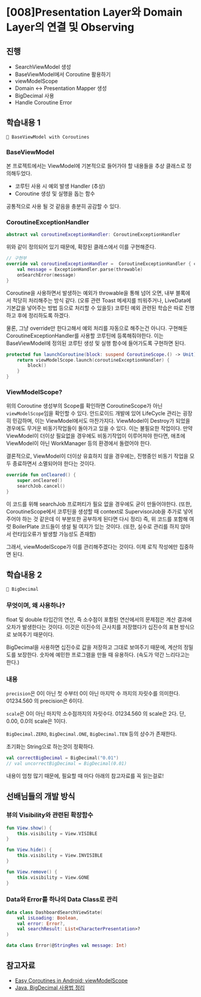 # [008]Presentation Layer와 Domain Layer의 연결 및 Observing
## 진행
- SearchViewModel 생성
- BaseViewModel에서 Coroutine 활용하기
- viewModelScope
- Domain <-> Presentation Mapper 생성
- BigDecimal 사용
- Handle Coroutine Error

## 학습내용 1
```
📌 BaseViewModel with Coroutines
```
### BaseViewModel
본 프로젝트에서는 ViewModel에 기본적으로 들어가야 할 내용들을 추상 클래스로 정의해두었다. 
- 코루틴 사용 시 예외 발생 Handler (추상)
- Coroutine 생성 및 실행을 돕는 함수

공통적으로 사용 될 것 같음을 충분히 공감할 수 있다.

### CoroutineExceptionHandler
```kotlin
abstract val coroutineExceptionHandler: CoroutineExceptionHandler
```
위와 같이 정의되어 있기 때문에, 확장된 클래스에서 이를 구현해준다.

```kotlin
// 구현부
override val coroutineExceptionHandler =  CoroutineExceptionHandler { coroutineContext, throwable ->
    val message = ExceptionHandler.parse(throwable)
    onSearchError(message)
}
```
Coroutine을 사용하면서 발생하는 예외가 throwable을 통해 넘어 오면, 내부 블록에서 적당히 처리해주는 방식 같다. (오류 관련 Toast 메세지를 띄워주거나, LiveData에 기본값을 넣어주는 방법 등으로 처리할 수 있을듯) 코루틴 예외 관련된 학습은 따로 진행하고 후에 정리하도록 하겠다.

물론, 그냥 override만 한다고해서 예외 처리를 자동으로 해주는건 아니다. 구현해둔 CoroutineExceptionHandler를 사용할 코루틴에 등록해줘야한다. 이는 BaseViewModel에 정의된 코루틴 생성 및 실행 함수에 들어가도록 구현하면 된다.
```kotlin
protected fun launchCoroutine(block: suspend CoroutineScope.() -> Unit): Job {
    return viewModelScope.launch(coroutineExceptionHandler) {
        block()
    }
}
```

### ViewModelScope?
위의 Coroutine 생성부의 Scope를 확인하면 CoroutineScope가 아닌 `viewModelScope`임을 확인할 수 있다. 안드로이드 개발에 있어 LifeCycle 관리는 굉장히 민감하며, 이는 ViewModel에서도 마찬가지다. ViewModel이 Destroy가 되었을 경우에도 무거운 비동기작업들이 돌아가고 있을 수 있다. 이는 불필요한 작업이다. 만약 ViewModel이 더이상 필요없을 경우에도 비동기작업이 이루어져야 한다면, 애초에 ViewModel이 아닌 WorkManager 등의 환경에서 돌렸어야 한다.

결론적으로, ViewModel이 더이상 유효하지 않을 경우에는, 진행중인 비동기 작업을 모두 종료하면서 소멸되어야 한다는 것이다.
```kotlin
override fun onCleared() { 
    super.onCleared() 
    searchJob.cancel() 
}
```
이 코드를 위해 searchJob 프로퍼티가 필요 없을 경우에도 굳이 만들어야한다. (또한, CoroutineScope에서 코루틴을 생성할 때 context로 SupervisorJob을 추가로 넣어주어야 하는 것 같은데 이 부분또한 공부하게 된다면 다시 정리) 즉, 위 코드를 포함해 여럿 BoilerPlate 코드들이 생설 될 여지가 있는 것이다. (또한, 실수로 관리를 하지 않아서 런타임오류가 발생할 가능성도 존재함)

그래서, viewModelScope가 이를 관리해주겠다는 것이다. 이제 로직 작성에만 집중하면 된다.

## 학습내용 2
```
📌 BigDecimal
```
### 무엇이며, 왜 사용하나?
float 및 double 타입간의 연산, 즉 소수점이 포함된 연산에서의 문제점은 계산 결과에 오차가 발생한다는 것이다. 이것은 이진수의 근사치를 저장했다가 십진수의 표현 방식으로 보여주기 때문이다. 

BigDecimal을 사용하면 십진수로 값을 저장하고 그대로 보여주기 때문에, 계산의 정밀도를 보장한다. 숫자에 예민한 프로그램을 만들 때 유용하다. (속도가 약간 느리다고는 한다.)

### 내용
`precision`은 0이 아닌 첫 수부터 0이 아닌 마지막 수 까지의 자릿수를 의미한다. 01234.560 의 precision은 6이다.

`scale`은 0이 아닌 마지막 소수점까지의 자릿수다. 01234.560 의 scale은 2다. 단, 0.00, 0.0의 scale은 1이다.

`BigDecimal.ZERO`, `BigDecimal.ONE`, `BigDecimal.TEN` 등의 상수가 존재한다.

초기화는 String으로 하는것이 정확하다.
```kotlin
val correctBigDecimal = BigDecimal("0.01")
// val uncorrectBigDecimal = BigDecimal(0.01)
```

내용이 엄청 많기 때문에, 필요할 때 마다 아래의 참고자료를 꼭 읽는걸로! 


## 선배님들의 개발 방식
### 뷰의 Visibility와 관련된 확장함수
```kotlin
fun View.show() {
    this.visibility = View.VISIBLE
}

fun View.hide() {
    this.visibility = View.INVISIBLE
}

fun View.remove() {
    this.visibility = View.GONE
}
```

### Data와 Error를 하나의 Data Class로 관리
```kotlin
data class DashboardSearchViewState(
    val isLoading: Boolean,
    val error: Error?,
    val searchResult: List<CharacterPresentation>?
)

data class Error(@StringRes val message: Int)
```

## 참고자료
- [Easy Coroutines in Android: viewModelScope](https://tourspace.tistory.com/267)
- [Java, BigDecimal 사용법 정리](https://jsonobject.tistory.com/466)
